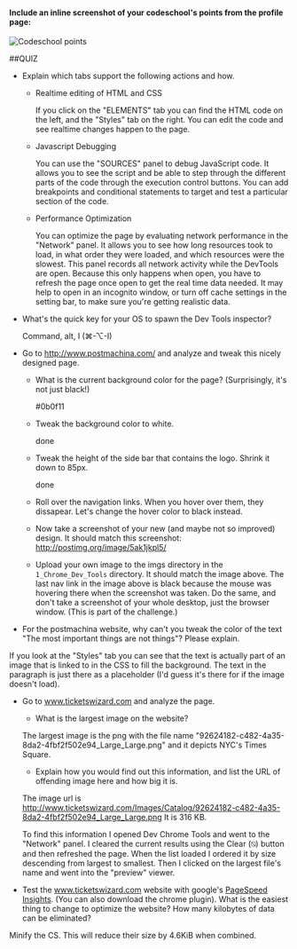 #### Include an inline screenshot of your codeschool's points from the profile page:

![Codeschool points](https://c1.staticflickr.com/3/2898/14074841077_9887c2e785.jpg)

<!-- Modify the Markdown to include your answers. Don't delete the questions! -->

##QUIZ
* Explain which tabs support the following actions and how.
  
  * Realtime editing of HTML and CSS 
   
    If you click on the "ELEMENTS" tab you can find the HTML code on the left, and the "Styles" tab on the right. You can edit the code and see realtime changes happen to the page.
  
  * Javascript Debugging
    
    You can use the "SOURCES" panel to debug JavaScript code. It allows you to see the script and be able to step through the different parts of the code through the execution control buttons. You can add breakpoints and conditional statements to target and test a particular section of the code.
  
  * Performance Optimization
  
    You can optimize the page by evaluating network performance in the "Network" panel. It allows you to see how long resources took to load, in what order they were loaded, and which resources were the slowest. This panel records all network activity while the DevTools are open. Because this only happens when open, you have to refresh the page once open to get the real time data needed. It may help to open in an incognito window, or turn off cache settings in the setting bar, to make sure you're getting realistic data.  

* What's the quick key for your OS to spawn the Dev Tools inspector?
  
  Command, alt, I (⌘-⌥-I)

* Go to http://www.postmachina.com/ and analyze and tweak this nicely designed page.
  
  * What is the current background color for the page?  (Surprisingly, it's not just black!)
  
    #0b0f11
  
  * Tweak the background color to white.
   
    done
  
  * Tweak the height of the side bar that contains the logo.  Shrink it down to 85px.
   
    done
  
  * Roll over the navigation links.  When you hover over them, they dissapear.  Let's change the hover color to black instead.

  * Now take a screenshot of your new (and maybe not so improved) design.  It should match this screenshot: http://postimg.org/image/5ak1jkpl5/



  * Upload your own image to the imgs directory in the `1_Chrome_Dev_Tools` directory.  It should match the image above. The last nav link in the image above is black because the mouse was hovering there when the screenshot was taken. Do the same, and don't take a screenshot of your whole desktop, just the browser window. (This is part of the challenge.)


* For the postmachina website, why can't you tweak the color of the text "The most important things are not things"?  Please explain.

If you look at the "Styles" tab you can see that the text is actually part of an image that is linked to in the CSS to fill the background. The text in the paragraph is just there as a placeholder (I'd guess it's there for if the image doesn't load).

* Go to www.ticketswizard.com and analyze the page.  
  * What is the largest image on the website? 

  The largest image is the png with the file name "92624182-c482-4a35-8da2-4fbf2f502e94_Large_Large.png" and it depicts NYC's Times Square.

  * Explain how you would find out this information, and list the URL of offending image here and how big it is.

  The image url is http://www.ticketswizard.com/Images/Catalog/92624182-c482-4a35-8da2-4fbf2f502e94_Large_Large.png
  It is 316 KB.

  To find this information I opened Dev Chrome Tools and went to the "Network" panel. I cleared the current results using the Clear (⍉) button and then refreshed the page. When the list loaded I ordered it by size descending from largest to smallest. Then I clicked on the largest file's name and went into the "preview" viewer. 

* Test the www.ticketswizard.com website with google's [PageSpeed Insights](http://www.ticketswizard.com/).  (You can also download the chrome plugin).  What is the easiest thing to change to optimize the website?  How many kilobytes of data can be eliminated?

Minify the CS. This will reduce their size by 4.6KiB when combined.